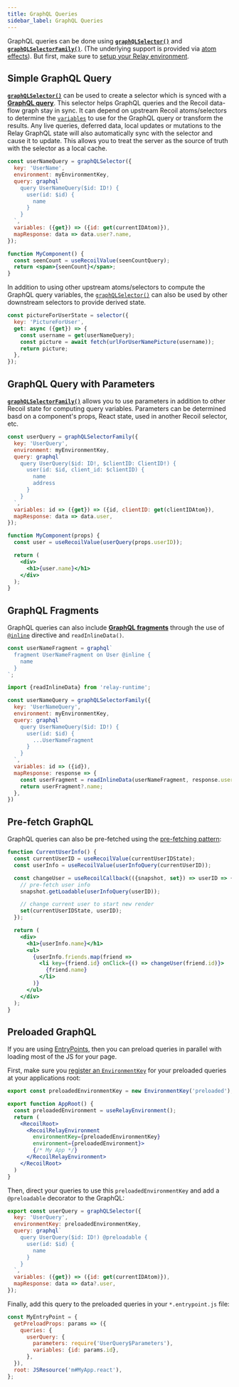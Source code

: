 ```yaml
---
title: GraphQL Queries
sidebar_label: GraphQL Queries
---
```


GraphQL queries can be done using [**`graphQLSelector()`**](/docs/recoil-relay/api/graphQLSelector) and [**`graphQLSelectorFamily()`**](/docs/recoil-relay/api/graphQLSelectorFamily).  (The underlying support is provided via [atom effects](/docs/recoil-relay/graphql-effects)).  But first, make sure to [setup your Relay environment](/docs/recoil-relay/environment).

## Simple GraphQL Query

[**`graphQLSelector()`**](/docs/recoil-relay/api/graphQLSelector) can be used to create a selector which is synced with a [**GraphQL query**](https://graphql.org/learn/queries/).  This selector helps GraphQL queries and the Recoil data-flow graph stay in sync.  It can depend on upstream Recoil atoms/selectors to determine the [`variables`](https://graphql.org/learn/queries/#variables) to use for the GraphQL query or transform the results.  Any live queries, deferred data, local updates or mutations to the Relay GraphQL state will also automatically sync with the selector and cause it to update.  This allows you to treat the server as the source of truth with the selector as a local cache.

```jsx
const userNameQuery = graphQLSelector({
  key: 'UserName',
  environment: myEnvironmentKey,
  query: graphql`
    query UserNameQuery($id: ID!) {
      user(id: $id) {
        name
      }
    }
  `,
  variables: ({get}) => ({id: get(currentIDAtom)}),
  mapResponse: data => data.user?.name,
});
```
```jsx
function MyComponent() {
  const seenCount = useRecoilValue(seenCountQuery);
  return <span>{seenCount}</span>;
}
```

In addition to using other upstream atoms/selectors to compute the GraphQL query variables, the [`graphQLSelector()`](/docs/recoil-relay/api/graphQLSelector) can also be used by other downstream selectors to provide derived state.

```jsx
const pictureForUserState = selector({
  key: 'PictureForUser',
  get: async ({get}) => {
    const username = get(userNameQuery);
    const picture = await fetch(urlForUserNamePicture(username));
    return picture;
  },
});
```

## GraphQL Query with Parameters

[**`graphQLSelectorFamily()`**](/docs/recoil-relay/api/graphQLSelectorFamily) allows you to use parameters in addition to other Recoil state for computing query variables.  Parameters can be determined basd on a component's props, React state, used in another Recoil selector, etc.

```jsx
const userQuery = graphQLSelectorFamily({
  key: 'UserQuery',
  environment: myEnvironmentKey,
  query: graphql`
    query UserQuery($id: ID!, $clientID: ClientID!) {
      user(id: $id, client_id: $clientID) {
        name
        address
      }
    }
  `,
  variables: id => ({get}) => ({id, clientID: get(clientIDAtom}),
  mapResponse: data => data.user,
});
```
```jsx
function MyComponent(props) {
  const user = useRecoilValue(userQuery(props.userID));

  return (
    <div>
      <h1>{user.name}</h1>
    </div>
  );
}
```

## GraphQL Fragments

GraphQL queries can also include [**GraphQL fragments**](https://graphql.org/learn/queries/#fragments) through the use of [`@inline`](https://relay.dev/docs/api-reference/graphql-and-directives/#inline) directive and `readInlineData()`.

```jsx
const userNameFragment = graphql`
  fragment UserNameFragment on User @inline {
    name
  }
`;
```

```jsx
import {readInlineData} from 'relay-runtime';

const userNameQuery = graphQLSelectorFamily({
  key: 'UserNameQuery',
  environment: myEnvironmentKey,
  query: graphql`
    query UserNameQuery($id: ID!) {
      user(id: $id) {
        ...UserNameFragment
      }
    }
  `,
  variables: id => ({id}),
  mapResponse: response => {
    const userFragment = readInlineData(userNameFragment, response.user);
    return userFragment?.name;
  },
})
```


## Pre-fetch GraphQL

GraphQL queries can also be pre-fetched using the [pre-fetching pattern](/docs/guides/asynchronous-data-queries#pre-fetching):

```jsx
function CurrentUserInfo() {
  const currentUserID = useRecoilValue(currentUserIDState);
  const userInfo = useRecoilValue(userInfoQuery(currentUserID));

  const changeUser = useRecoilCallback(({snapshot, set}) => userID => {
    // pre-fetch user info
    snapshot.getLoadable(userInfoQuery(userID));

    // change current user to start new render
    set(currentUserIDState, userID);
  });

  return (
    <div>
      <h1>{userInfo.name}</h1>
      <ul>
        {userInfo.friends.map(friend =>
          <li key={friend.id} onClick={() => changeUser(friend.id)}>
            {friend.name}
          </li>
        )}
      </ul>
    </div>
  );
}
```

## Preloaded GraphQL

If you are using [EntryPoints](https://relay.dev/docs/api-reference/use-entrypoint-loader/), then you can preload queries in parallel with loading most of the JS for your page.

First, make sure you [register an `EnvironmentKey`](/docs/recoil-relay/environment) for your preloaded queries at your applications root:
```jsx
export const preloadedEnvironmentKey = new EnvironmentKey('preloaded');

export function AppRoot() {
  const preloadedEnvironment = useRelayEnvironment();
  return (
    <RecoilRoot>
      <RecoilRelayEnvironment
        environmentKey={preloadedEnvironmentKey}
        environment={preloadedEnvironment}>
        {/* My App */}
      </RecoilRelayEnvironment>
    </RecoilRoot>
  )
}
```
Then, direct your queries to use this `preloadedEnvironmentKey` and add a `@preloadable` decorator to the GraphQL:
```jsx
export const userQuery = graphQLSelector({
  key: 'UserQuery',
  environmentKey: preloadedEnvironmentKey,
  query: graphql`
    query UserQuery($id: ID!) @preloadable {
      user(id: $id) {
        name
      }
    }
  `,
  variables: ({get}) => ({id: get(currentIDAtom)}),
  mapResponse: data => data?.user,
});
```
Finally, add this query to the preloaded queries in your `*.entrypoint.js` file:
```jsx
const MyEntryPoint = {
  getPreloadProps: params => ({
    queries: {
      userQuery: {
        parameters: require('UserQuery$Parameters'),
        variables: {id: params.id},
      },
  }),
  root: JSResource('m#MyApp.react'),
};
```
